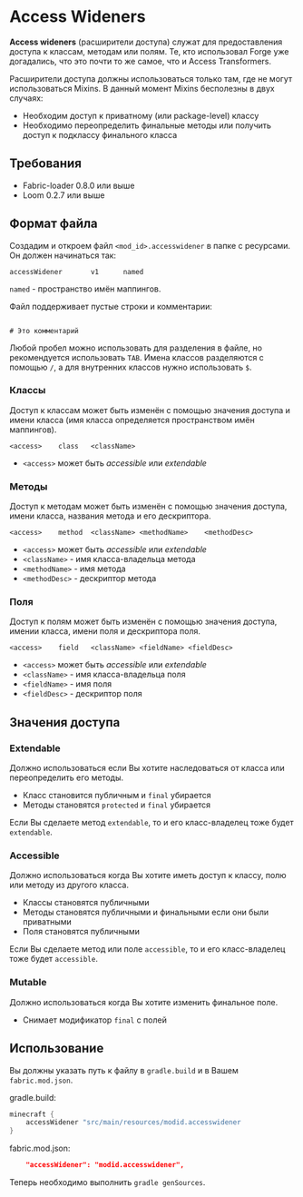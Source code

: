 # Access Wideners
**Access wideners** (расширители доступа) служат для предоставления доступа к классам, методам или полям. Те, кто использовал Forge уже догадались, что это почти то же самое, что и Access Transformers.

Расширители доступа должны использоваться только там, где не могут использоваться Mixins. В данный момент Mixins бесполезны в двух случаях:
* Необходим доступ к приватному (или package-level) классу
* Необходимо переопределить финальные методы или получить доступ к подклассу финального класса

## Требования
* Fabric-loader 0.8.0 или выше
* Loom 0.2.7 или выше

## Формат файла
Создадим и откроем файл `<mod_id>.accesswidener` в папке с ресурсами.
Он должен начинаться так:
```
accessWidener		v1		named
```
`named` - пространство имён маппингов.

Файл поддерживает пустые строки и комментарии:
```

# Это комментарий
```

Любой пробел можно использовать для разделения в файле, но рекомендуется использовать `TAB`. Имена классов разделяются с помощью `/`, а для внутренних классов нужно использовать `$`.

### Классы
Доступ к классам может быть изменён с помощью значения доступа и имени класса (имя класса определяется пространством имён маппингов).
```
<access>	class	<className>
```
* `<access>` может быть _accessible_ или _extendable_

### Методы
Доступ к методам может быть изменён с помощью значения доступа, имени класса, названия метода и его дескриптора.
```
<access>	method	<className>	<methodName>	<methodDesc>
```
* `<access>` может быть _accessible_ или _extendable_
* `<className>` - имя класса-владельца метода
* `<methodName>` - имя метода
* `<methodDesc>` - дескриптор метода

### Поля
Доступ к полям может быть изменён с помощью значения  доступа, имении класса, имени поля и дескриптора поля.
```
<access>	field	<className>	<fieldName>	<fieldDesc>
```
* `<access>` может быть _accessible_ или _extendable_
* `<className>` - имя класса-владельца поля
* `<fieldName>` - имя поля
* `<fieldDesc>` - дескриптор поля

## Значения доступа
### Extendable
Должно использоваться если Вы хотите наследоваться от класса или переопределить его методы.

* Класс становится публичным и `final` убирается
* Методы становятся `protected` и `final` убирается

Если Вы сделаете метод `extendable`, то и его класс-владелец тоже будет `extendable`.

### Accessible
Должно использоваться когда Вы хотите иметь доступ к классу, полю или методу из другого класса.

* Классы становятся публичными
* Методы становятся публичными и финальными если они были приватными
* Поля становятся публичными

Если Вы сделаете метод или поле `accessible`, то и его класс-владелец тоже будет `accessible`.

### Mutable
Должно использоваться когда Вы хотите изменить финальное поле.

* Снимает модификатор `final` с полей

## Использование
Вы должны указать путь к файлу в `gradle.build` и в Вашем `fabric.mod.json`.

gradle.build:
```groovy
minecraft {
	accessWidener "src/main/resources/modid.accesswidener
}
```

fabric.mod.json:
```json
	"accessWidener": "modid.accesswidener",
```

Теперь необходимо выполнить `gradle genSources`.